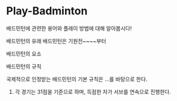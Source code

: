 # Play-Badminton
배드민턴에 관련한 용어와 플레이 방법에 대해 알아봅시다!

배드민턴의 유래
배드민턴은 기원전~~~~부터 

배드민턴의 요소

배드민턴의 규칙

국제적으로 인정받는 배드민턴의 기본 규칙은 …를 바탕으로 한다.

 1. 각 경기는 31점을 기준으로 하며, 득점한 자가 서브를 연속으로 진행한다.

